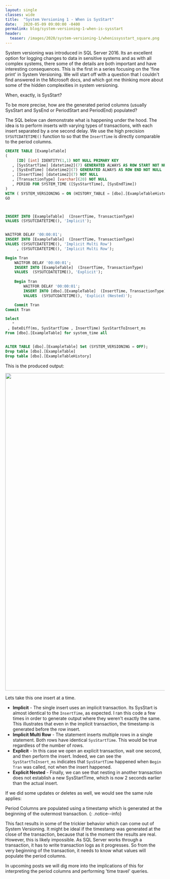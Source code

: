 ```yaml
---
layout: single
classes: wide
title:  "System Versioning 1 - When is SysStart"
date:   2020-05-09 09:00:00 -0400
permalink: blog/system-versioning-1-when-is-sysstart
header:
  teaser: /images/2020/system-versioning-1/whenissysstart_square.png
---
```


System versioning was introduced in SQL Server 2016. Its an excellent option for logging changes to data in sensitive systems and as with all complex systems, there some of the details are both important and have interesting consequences. This is the first in a series focusing on the 'fine print' in System Versioning. We will start off with a question that I couldn't find answered in the Microsoft docs, and which got me thinking more about some of the hidden complexities in system versioning.

When, exactly, is SysStart? 

To be more precise, how are the generated period columns (usually SysStart and SysEnd or PeriodStart and PeriodEnd) populated? 

The SQL below can demonstrate what is happening under the hood. The idea is to perform inserts with varying types of transactions, with each insert separated by a one second delay. We use the high precision `SYSUTCDATETIME()` function to so that the `InsertTime` is directly comparable to the period columns.

``` sql
CREATE TABLE [ExampleTable]  
(   
     [ID] [int] IDENTITY(1,1) NOT NULL PRIMARY KEY  
   , [SysStartTime] [datetime2](7) GENERATED ALWAYS AS ROW START NOT NULL   
   , [SysEndTime] [datetime2](7) GENERATED ALWAYS AS ROW END NOT NULL   
   , [InsertTime] [datetime2](7) NOT NULL
   , [TransactionType] [varchar](20) NOT NULL
   , PERIOD FOR SYSTEM_TIME ([SysStartTime], [SysEndTime])   
)    
WITH ( SYSTEM_VERSIONING = ON (HISTORY_TABLE = [dbo].[ExampleTableHistory] , DATA_CONSISTENCY_CHECK = ON ));   
GO   



INSERT INTO [ExampleTable]  (InsertTime, TransactionType)
VALUES (SYSUTCDATETIME(), 'Implicit');  


WAITFOR DELAY '00:00:01';  
INSERT INTO [ExampleTable]  (InsertTime, TransactionType)
VALUES (SYSUTCDATETIME(), 'Implicit Multi Row')
     , (SYSUTCDATETIME(), 'Implicit Multi Row');  

Begin Tran
    WAITFOR DELAY '00:00:01';  
    INSERT INTO [ExampleTable]  (InsertTime, TransactionType)
    VALUES  (SYSUTCDATETIME(), 'Explicit');  
    
    Begin Tran
        WAITFOR DELAY '00:00:01';   
        INSERT INTO [dbo].[ExampleTable]  (InsertTime, TransactionType)
        VALUES  (SYSUTCDATETIME(), 'Explicit (Nested)');  

    Commit Tran
Commit Tran

Select 
   *
 , DateDiff(ms, SysStartTime , InsertTime) SysStartToInsert_ms 
From [dbo].[ExampleTable] for system_time all


ALTER TABLE [dbo].[ExampleTable] Set (SYSTEM_VERSIONING = OFF); 
Drop table [dbo].[ExampleTable]
Drop table [dbo].[ExampleTableHistory]
```

This is the produced output:

<img src="{{ site.url }}{{ site.baseurl }}/images/2020/system-versioning-1/blog1.png" width="1000" alt="">

Lets take this one insert at a time. 
* **Implicit** - The single insert uses an implicit transaction. Its SysStart is almost identical to the `InsertTime`, as expected. I ran this code a few times in order to generate output where they weren't exactly the same. This illustrates that even in the implicit transaction, the timestamp is generated before the row insert.
* **Implicit Multi Row** - The statement inserts multiple rows in a single statement. Both rows have identical `SysStartTime`. This would be true regardless of the number of rows.
* **Explicit** - In this case we open an explicit transaction, wait one second, and then perform the insert. Indeed, we can see the `SysStartToInsert_ms` indicates that `SysStartTime` happened when `Begin Tran` was called, not when the insert happened. 
* **Explicit Nested** - Finally, we can see that nesting in another transaction does not establish a new SysStartTime, which is now 2 seconds earlier than the actual insert. 

If we did some updates or deletes as well, we would see the same rule applies:

Period Columns are populated using a timestamp which is generated at the beginning of the outermost transaction.
{: .notice--info} 

This fact results in some of the trickier behavior which can come out of System Versioning. It might be ideal if the timestamp was generated at the close of the transaction, because that is the moment the results are real. However, this is likely impossible. As SQL Server works through a transaction, it has to write transaction logs as it progresses. So from the very beginning of the transaction, it needs to know what values will populate the period columns.

In upcoming posts we will dig more into the implications of this for interpreting the period columns and performing 'time travel' queries.
